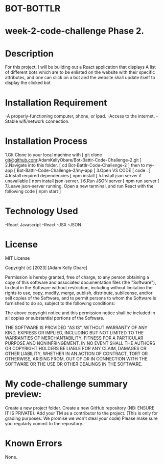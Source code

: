# BOT-BOTTLR
# week-2-code-challenge Phase 2.

# Description
For this project, I will be building out a React application that displays A list of different bots which are to be enlisted on the website with their specific attributes, and one can click on a bot and the website shall update itself to display the clicked bot

# Installation Requirement
-A properly-functioning computer, phone, or Ipad.
-Access to the internet.
-Stable wifi/network connection.

# Installation Process
1.Git Clone to your local machine with 
 [ git clone git@github.com:AdamKellyObare/Bot-Battlr-Code-Challenge-2.git ]
2.Navigate into this folder.
[ cd Bot-Battlr-Code-Challenge-2 ] then to my-app [ Bot-Battlr-Code-Challenge-2/my-app ]
3.Open VS CODE 
[ code . ]
4.Install required dependencies
[ npm install ]
5.Install json server if unavailable
[ npm install json-server. ]
6.Run JSON server
[ npm run server ]
7.Leave json-server running. Open a new terminal, and run React with the following code 
[ npm start ]

# Technology Used
-React Javascript
-React
-JSX
-JSON

# License
MIT License

Copyright (c) [2023] [Adam Kelly Obare]

Permission is hereby granted, free of charge, to any person obtaining a copy
of this software and associated documentation files (the "Software"), to deal
in the Software without restriction, including without limitation the rights
to use, copy, modify, merge, publish, distribute, sublicense, and/or sell
copies of the Software, and to permit persons to whom the Software is
furnished to do so, subject to the following conditions:

The above copyright notice and this permission notice shall be included in all
copies or substantial portions of the Software.

THE SOFTWARE IS PROVIDED "AS IS", WITHOUT WARRANTY OF ANY KIND, EXPRESS OR
IMPLIED, INCLUDING BUT NOT LIMITED TO THE WARRANTIES OF MERCHANTABILITY,
FITNESS FOR A PARTICULAR PURPOSE AND NONINFRINGEMENT. IN NO EVENT SHALL THE
AUTHORS OR COPYRIGHT HOLDERS BE LIABLE FOR ANY CLAIM, DAMAGES OR OTHER
LIABILITY, WHETHER IN AN ACTION OF CONTRACT, TORT OR OTHERWISE, ARISING FROM,
OUT OF OR IN CONNECTION WITH THE SOFTWARE OR THE USE OR OTHER DEALINGS IN THE
SOFTWARE.

# My code-challenge summary preview:

Create a new project folder.
Create a new GitHub repository (NB: ENSURE IT IS PRIVATE).
Add your TM as a contributor to the project. (This is only for grading purposes. We promise we won't steal your code)
Please make sure you regularly commit to the repository.

# Known Errors
None.